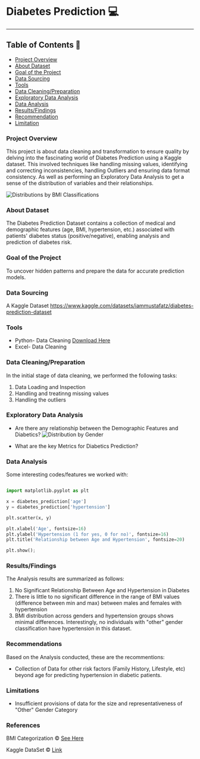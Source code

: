 # Diabetes Prediction 💻
---

## Table of Contents 📖
- [Project Overview](#project-overview)
- [About Dataset](#about-dataset)
- [Goal of the Project](#goal-of-the-project)
- [Data Sourcing](#data-sourcing)
- [Tools](#tools)
- [Data Cleaning/Preparation](#data-cleaning-preparation)
- [Exploratory Data Analysis](#exploratory-data-analysis)
- [Data Analysis](#data-analysis)
- [Results/Findings](#results-findings)
- [Recommendation](#recommendation)
- [Limitation](#limitation)

### Project Overview
This project is about data cleaning and transformation to ensure quality by delving into the fascinating world of Diabetes Prediction using a Kaggle dataset. This involved techniques like handling missing values, identifying and correcting inconsistencies, handling Outliers and ensuring data format consistency. As well as performing an Exploratory Data Analysis to get a sense of the distribution of variables and their relationships.

![Distributions by BMI Classifications](https://github.com/MAishatLola/Python-Data-Cleaning-EDA/assets/148435526/121d1d5c-eaa0-43d9-ba0b-bfff22924698)

### About Dataset 
The Diabetes Prediction Dataset contains a collection of medical and demographic features (age, BMI, hypertension, etc.) associated with patients' diabetes status (positive/negative), enabling analysis and prediction of diabetes risk.
### Goal of the Project
To uncover hidden patterns and prepare the data for accurate prediction models.
### Data Sourcing
A Kaggle Dataset https://www.kaggle.com/datasets/iammustafatz/diabetes-prediction-dataset
### Tools 
- Python- Data Cleaning [Download Here](https://drive.google.com/file/d/1J7L7S_bAnm8VgGm9fcQ85FSG7c6UjONo/view?usp=sharing)
- Excel- Data Cleaning

  
### Data Cleaning/Preparation

In the initial stage of data cleaning, we performed the following tasks:
1. Data Loading and Inspection
2. Handling and treatinng missing values
3. Handling the outliers


### Exploratory Data Analysis
 - Are there any relationship between the Demographic Features and Diabetics?
   ![Distribution by Gender](https://github.com/MAishatLola/Python-Data-Cleaning-EDA/assets/148435526/5bf3eb05-658f-42d6-87a7-e78a20dd1eab)

 - What are the key Metrics for Diabetics Prediction?

### Data Analysis

Some interesting codes/features we worked with:

```python

import matplotlib.pyplot as plt

x = diabetes_prediction['age']
y = diabetes_prediction['hypertension']

plt.scatter(x, y)

plt.xlabel('Age', fontsize=16)
plt.ylabel('Hypertension (1 for yes, 0 for no)', fontsize=16)
plt.title('Relationship between Age and Hypertension', fontsize=20)

plt.show();
```
### Results/Findings
The Analysis results are summarized as follows:
1. No Significant Relationship Between Age and Hypertension in Diabetes
2. There is little to no significant difference in the range of BMI values (difference between min and max) between males and females with hypertension
3. BMI distribution across genders and hypertension groups shows minimal differences. Interestingly, no individuals with "other" gender classification have hypertension in this dataset.

### Recommendations
Based on the Analysis conducted, these are the recommentions:

- Collection of Data for other risk factors (Family History, Lifestyle, etc) beyond age for predicting hypertension in diabetic patients.

### Limitations
- Insufficient provisions of data for the size and representativeness of "Other" Gender Category

### References
BMI Categorization ©️ [See Here](https://www.cdc.gov/obesity/basics/adult-defining.html)

Kaggle DataSet ©️  [Link](https://www.kaggle.com/datasets/iammustafatz/diabetes-prediction-dataset) 


